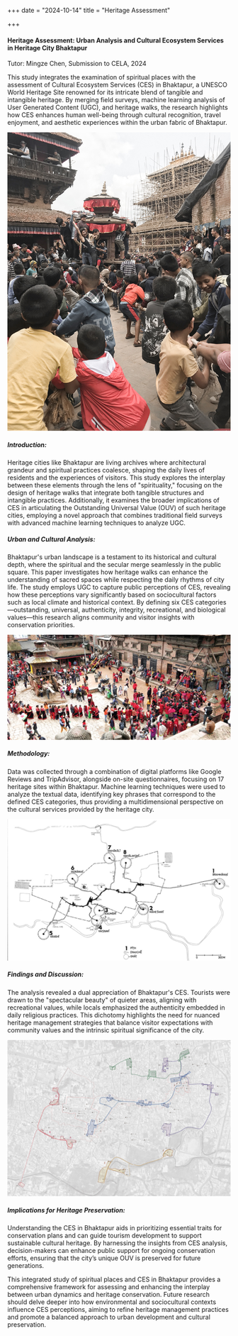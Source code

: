 +++
date = "2024-10-14"
title = "Heritage Assessment"

+++

#### Heritage Assessment: Urban Analysis and Cultural Ecosystem Services in Heritage City Bhaktapur

Tutor: Mingze Chen, Submission to CELA, 2024



This study integrates the examination of spiritual places with the assessment of Cultural Ecosystem Services (CES) in Bhaktapur, a UNESCO World Heritage Site renowned for its intricate blend of tangible and intangible heritage. By merging field surveys, machine learning analysis of User Generated Content (UGC), and heritage walks, the research highlights how CES enhances human well-being through cultural recognition, travel enjoyment, and aesthetic experiences within the urban fabric of Bhaktapur.

![about](/images/pic22.jpg)
##### Introduction:
Heritage cities like Bhaktapur are living archives where architectural grandeur and spiritual practices coalesce, shaping the daily lives of residents and the experiences of visitors. This study explores the interplay between these elements through the lens of "spirituality," focusing on the design of heritage walks that integrate both tangible structures and intangible practices. Additionally, it examines the broader implications of CES in articulating the Outstanding Universal Value (OUV) of such heritage cities, employing a novel approach that combines traditional field surveys with advanced machine learning techniques to analyze UGC.

##### Urban and Cultural Analysis:
Bhaktapur's urban landscape is a testament to its historical and cultural depth, where the spiritual and the secular merge seamlessly in the public square. This paper investigates how heritage walks can enhance the understanding of sacred spaces while respecting the daily rhythms of city life. The study employs UGC to capture public perceptions of CES, revealing how these perceptions vary significantly based on sociocultural factors such as local climate and historical context. By defining six CES categories—outstanding, universal, authenticity, integrity, recreational, and biological values—this research aligns community and visitor insights with conservation priorities.

![about](/images/pic24.jpg)

##### Methodology:
Data was collected through a combination of digital platforms like Google Reviews and TripAdvisor, alongside on-site questionnaires, focusing on 17 heritage sites within Bhaktapur. Machine learning techniques were used to analyze the textual data, identifying key phrases that correspond to the defined CES categories, thus providing a multidimensional perspective on the cultural services provided by the heritage city.

![about](/images/pic25.jpg)
##### Findings and Discussion:
The analysis revealed a dual appreciation of Bhaktapur's CES. Tourists were drawn to the "spectacular beauty" of quieter areas, aligning with recreational values, while locals emphasized the authenticity embedded in daily religious practices. This dichotomy highlights the need for nuanced heritage management strategies that balance visitor expectations with community values and the intrinsic spiritual significance of the city.

![about](/images/pic23.jpg)
##### Implications for Heritage Preservation:
Understanding the CES in Bhaktapur aids in prioritizing essential traits for conservation plans and can guide tourism development to support sustainable cultural heritage. By harnessing the insights from CES analysis, decision-makers can enhance public support for ongoing conservation efforts, ensuring that the city’s unique OUV is preserved for future generations.

This integrated study of spiritual places and CES in Bhaktapur provides a comprehensive framework for assessing and enhancing the interplay between urban dynamics and heritage conservation. Future research should delve deeper into how environmental and sociocultural contexts influence CES perceptions, aiming to refine heritage management practices and promote a balanced approach to urban development and cultural preservation.



